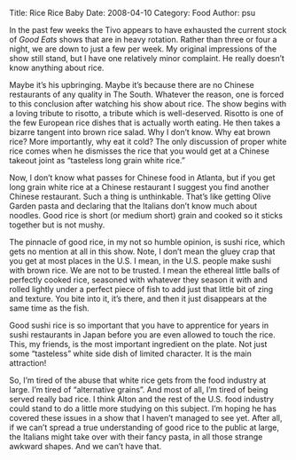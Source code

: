 Title: Rice Rice Baby
Date: 2008-04-10
Category: Food
Author: psu


In the past few weeks the Tivo appears to have exhausted the current stock of *Good Eats* shows that are in heavy rotation. Rather than three or four a night, we are down to just a few per week. My original impressions of the show still stand, but I have one relatively minor complaint. He really doesn’t know anything about rice.

Maybe it’s his upbringing. Maybe it’s because there are no Chinese restaurants of any quality in The South. Whatever the reason, one is forced to this conclusion after watching his show about rice. The show begins with a loving tribute to risotto, a tribute which is well-deserved. Risotto is one of the few European rice dishes that is actually worth eating. He then takes a bizarre tangent into brown rice salad. Why I don’t know. Why eat brown rice? More importantly, why eat it cold? The only discussion of proper white rice comes when he dismisses the rice that you would get at a Chinese takeout joint as “tasteless long grain white rice.”

Now, I don’t know what passes for Chinese food in Atlanta, but if you get long grain white rice at a Chinese restaurant I suggest you find another Chinese restaurant. Such a thing is unthinkable. That’s like getting Olive Garden pasta and declaring that the Italians don’t know much about noodles. Good rice is short (or medium short) grain and cooked so it sticks together but is not mushy.

The pinnacle of good rice, in my not so humble opinion, is sushi rice, which gets no mention at all in this show. Note, I don’t mean the gluey crap that you get at most places in the U.S. I mean, in the U.S. people make sushi with brown rice. We are not to be trusted. I mean the ethereal little balls of perfectly cooked rice, seasoned with whatever they season it with and rolled lightly under a perfect piece of fish to add just that little bit of zing and texture. You bite into it, it’s there, and then it just disappears at the same time as the fish.

Good sushi rice is so important that you have to apprentice for years in sushi restaurants in Japan before you are even allowed to touch the rice. This, my friends, is the most important ingredient on the plate. Not just some “tasteless” white side dish of limited character. It is the main attraction!

So, I’m tired of the abuse that white rice gets from the food industry at large. I’m tired of “alternative grains”. And most of all, I’m tired of being served really bad rice. I think Alton and the rest of the U.S. food industry could stand to do a little more studying on this subject. I’m hoping he has covered these issues in a show that I haven’t managed to see yet. After all, if we can’t spread a true understanding of good rice to the public at large, the Italians might take over with their fancy pasta, in all those strange awkward shapes. And we can’t have that.